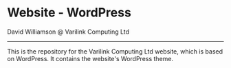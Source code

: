 # Website - WordPress

David Williamson @ Varilink Computing Ltd

------

This is the repository for the Varilink Computing Ltd website, which is based on WordPress. It contains the website's WordPress theme.